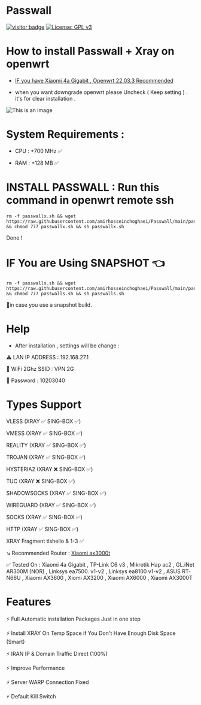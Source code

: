 # Passwall
[![visitor badge](https://img.shields.io/badge/Chat%20on-Telegram-blue.svg)](https://t.me/AmirHosseinTSL) [![License: GPL v3](https://img.shields.io/badge/License-GPLv3-blue.svg)](https://www.gnu.org/licenses/gpl-3.0)
# How to install Passwall + Xray on openwrt

* [IF you have Xiaomi 4a Gigabit , Openwrt 22.03.3 Recommended](https://archive.openwrt.org/releases/22.03.3/targets/ramips/mt7621/openwrt-22.03.3-ramips-mt7621-xiaomi_mi-router-4a-gigabit-squashfs-sysupgrade.bin)
  
* when you want downgrade openwrt please Uncheck ( Keep setting ) . it's for clear installation .

![This is an image](https://pars-space.ir/wp-content/uploads/2023/09/v2ray-openwrt.jpg)




# System Requirements :

- CPU : +700 MHz ✅

- RAM : +128 MB  ✅


# INSTALL PASSWALL : Run this command in openwrt remote ssh
```
rm -f passwallx.sh && wget https://raw.githubusercontent.com/amirhosseinchoghaei/Passwall/main/passwallx.sh && chmod 777 passwallx.sh && sh passwallx.sh
```
Done !

# IF You are Using SNAPSHOT 👈
```
rm -f passwalls.sh && wget https://raw.githubusercontent.com/amirhosseinchoghaei/Passwall/main/passwalls.sh && chmod 777 passwalls.sh && sh passwalls.sh
```
📍in case you use a snapshot build.

# Help

- After installation , settings will be change :
 
⚠️ LAN IP ADDRESS : 192.168.27.1

📶 WiFi 2Ghz SSID : VPN 2G

🔑 Password : 10203040

# Types Support

VLESS (XRAY ✅ SING-BOX ✅)

VMESS (XRAY ✅ SING-BOX ✅)

REALITY (XRAY ✅ SING-BOX ✅)

TROJAN (XRAY ✅ SING-BOX ✅)

HYSTERIA2 (XRAY ❌ SING-BOX ✅)

TUC (XRAY ❌ SING-BOX ✅)

SHADOWSOCKS (XRAY ✅ SING-BOX ✅)

WIREGUARD (XRAY ✅ SING-BOX ✅)

SOCKS (XRAY ✅ SING-BOX ✅)

HTTP (XRAY ✅ SING-BOX ✅)

XRAY Fragment tlshello & 1-3 ✅

↘️
Recommended Router : [Xiaomi ax3000t](https://openwrt.org/inbox/toh/xiaomi/ax3000t)



✅ Tested On : Xiaomi 4a Gigabit , TP-Link C6 v3 , Mikrotik Hap ac2 , GL.iNet AR300M (NOR) , Linksys ea7500. v1-v2 , Linksys ea8100 v1-v2 , ASUS RT-N66U , Xiaomi AX3600 , Xiomi AX3200 , Xiaomi AX6000 , Xiaomi AX3000T

# Features

⚡ Full Automatic installation Packages Just in one step

⚡ Install XRAY On Temp Space if You Don't Have Enough Disk Space (Smart)

⚡ IRAN IP & Domain Traffic Direct (100%)

⚡ Improve Performance

⚡ Server WARP Connection Fixed

⚡ Default Kill Switch

